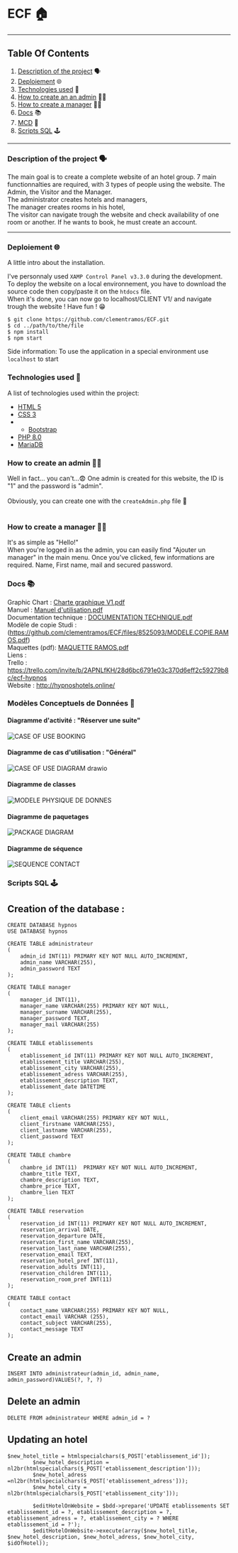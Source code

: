# ECF :house:	
***
## Table Of Contents
1. [Description of the project](#description) :speaking_head:
2. [Deploiement](#local) :globe_with_meridians:	
3. [Technologies used](#techno) :compass:	
4. [How to create an an admin](#howtoAdmin) :teacher:	
5. [How to create a manager](#howtowebsite) :man_judge:	
6. [Docs](#docs) :books:	
7. [MCD](#mcd) :dart:	
8. [Scripts SQL](#sql) :joystick:	
***
<a name="description"></a>
### Description of the project :speaking_head:
The main goal is to create a complete website of an hotel group. 7 main functionnalties are required, with 3 types of people using the website. The Admin, the Visitor and the Manager. <br>
The administrator creates hotels and managers, <br>
The manager creates rooms in his hotel, <br>
The visitor can navigate trough the website and check availability of one room or another. If he wants to book, he must create an account. <br>
***
<a name="local"></a>
### Deploiement :globe_with_meridians:
A little intro about the installation. 

I've personnaly used ```XAMP Control Panel v3.3.0``` during the development. <br>
To deploy the website on a local environnement, you have to download the source code then copy/paste it on the ```htdocs``` file. <br>
When it's done, you can now go to localhost/CLIENT V1/ and navigate trough the website ! Have fun ! :grin:
```
$ git clone https://github.com/clementramos/ECF.git
$ cd ../path/to/the/file
$ npm install
$ npm start
```
Side information: To use the application in a special environment use ```localhost``` to start
<a name="techno"></a>
### Technologies used :compass:
A list of technologies used within the project:
* [HTML 5](https://developer.mozilla.org/fr/docs/Learn/Getting_started_with_the_web/HTML_basics)
* [CSS 3](https://developer.mozilla.org/fr/docs/Web/CSS)
* * [Bootstrap](https://getbootstrap.com/)
* [PHP 8.0](https://www.php.net/)
* [MariaDB](https://mariadb.org/)
<a name="howtoAdmin"></a>
### How to create an admin :teacher:
Well in fact... you can't...:fearful:
One admin is created for this website, the ID is "1" and the password is "admin". <br>
<br>
Obviously, you can create one with the ```createAdmin.php``` file :partying_face:	
<br>
<a name="howtowebsite"></a>
### How to create a manager :man_judge:	
It's as simple as "Hello!" <br>
When you're logged in as the admin, you can easily find "Ajouter un manager" in the main menu. Once you've clicked, few informations are required. Name, First name, mail and secured password.
<br>
<a name="docs"></a>
### Docs :books:
Graphic Chart :
[Charte graphique V1.pdf](https://github.com/clementramos/ECF/files/8254778/Charte.graphique.V1.pdf)
<br>
Manuel :
[Manuel d'utilisation.pdf](https://github.com/clementramos/ECF/files/8523823/MANUEL.UTILISATION.pdf)
<br>
Documentation technique :
[DOCUMENTATION TECHNIQUE.pdf](https://github.com/clementramos/ECF/files/8525184/DOCUMENTATION.TECHNIQUE.pdf)
<br>
Modèle de copie Studi :
(https://github.com/clementramos/ECF/files/8525093/MODELE.COPIE.RAMOS.pdf)
<br>
Maquettes (pdf):
[MAQUETTE RAMOS.pdf](https://github.com/clementramos/ECF/files/8525298/MAQUETTE.RAMOS.pdf)
<br>
Liens : <br>
Trello : https://trello.com/invite/b/2APNLfKH/28d6bc6791e03c370d6eff2c59279b8c/ecf-hypnos
<br>
Website : http://hypnoshotels.online/

<a name="mcd"></a>
### Modèles Conceptuels de Données :dart:
#### Diagramme d'activité : "Réserver une suite"
![CASE OF USE BOOKING](https://user-images.githubusercontent.com/81080837/161830574-3c72abaf-60f0-416f-9f52-c7fa772d6c82.png)
#### Diagramme de cas d'utilisation : "Général"
![CASE OF USE DIAGRAM drawio](https://user-images.githubusercontent.com/81080837/161830580-29c4d774-a07d-4063-93ce-c4d8dc68c039.png)
#### Diagramme de classes
![MODELE PHYSIQUE DE DONNES](https://user-images.githubusercontent.com/81080837/164315116-de415209-3ae4-40c6-845b-a9339e8adbfd.png)

#### Diagramme de paquetages 
![PACKAGE DIAGRAM](https://user-images.githubusercontent.com/81080837/161830583-6c74f2ad-cd57-4314-ad39-bacb8afbb921.png)
#### Diagramme de séquence
![SEQUENCE CONTACT](https://user-images.githubusercontent.com/81080837/161830585-07055715-f447-482d-be6b-997c57a9c94e.png)
<a name="sql"></a>
### Scripts SQL :joystick:
## Creation of the database :
```
CREATE DATABASE hypnos
USE DATABASE hypnos

CREATE TABLE administrateur
(
    admin_id INT(11) PRIMARY KEY NOT NULL AUTO_INCREMENT,
    admin_name VARCHAR(255),
    admin_password TEXT
);

CREATE TABLE manager 
( 
    manager_id INT(11), 
    manager_name VARCHAR(255) PRIMARY KEY NOT NULL,
    manager_surname VARCHAR(255),
    manager_password TEXT,
    manager_mail VARCHAR(255)
);

CREATE TABLE etablissements
(
    etablissement_id INT(11) PRIMARY KEY NOT NULL AUTO_INCREMENT,
    etablissement_title VARCHAR(255),
    etablissement_city VARCHAR(255),
    etablissement_adress VARCHAR(255),
    etablissement_description TEXT,
    etablissement_date DATETIME
);

CREATE TABLE clients 
(
    client_email VARCHAR(255) PRIMARY KEY NOT NULL,
    client_firstname VARCHAR(255),
    client_lastname VARCHAR(255),
    client_password TEXT
);

CREATE TABLE chambre
(
    chambre_id INT(11)  PRIMARY KEY NOT NULL AUTO_INCREMENT,
    chambre_title TEXT, 
    chambre_description TEXT,
    chambre_price TEXT,
    chambre_lien TEXT
);

CREATE TABLE reservation
(
    reservation_id INT(11) PRIMARY KEY NOT NULL AUTO_INCREMENT,
    reservation_arrival DATE,
    reservation_departure DATE,
    reservation_first_name VARCHAR(255),
    reservation_last_name VARCHAR(255),
    reservation_email TEXT,
    reservation_hotel_pref INT(11),
    reservation_adults INT(11),
    reservation_children INT(11),
    reservation_room_pref INT(11)
);

CREATE TABLE contact
(
    contact_name VARCHAR(255) PRIMARY KEY NOT NULL,
    contact_email VARCHAR (255),
    contact_subject VARCHAR(255),
    contact_message TEXT
);
```
## Create an admin
```
INSERT INTO administrateur(admin_id, admin_name, admin_password)VALUES(?, ?, ?)
```
## Delete an admin
```
DELETE FROM administrateur WHERE admin_id = ?
```
## Updating an hotel
```
$new_hotel_title = htmlspecialchars($_POST['etablissement_id']);
        $new_hotel_description = nl2br(htmlspecialchars($_POST['etablissement_description']));
        $new_hotel_adress =nl2br(htmlspecialchars($_POST['etablissement_adress']));
        $new_hotel_city = nl2br(htmlspecialchars($_POST['etablissement_city']));
        
        $editHotelOnWebsite = $bdd->prepare('UPDATE etablissements SET etablissement_id = ?, etablissement_description = ?, etablissement_adress = ?, etablissement_city = ? WHERE etablissement_id = ?');
        $editHotelOnWebsite->execute(array($new_hotel_title, $new_hotel_description, $new_hotel_adress, $new_hotel_city, $idOfHotel));
```
